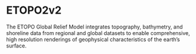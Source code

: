 # ETOPO2v2

The ETOPO Global Relief Model integrates topography, bathymetry, and shoreline data from regional and global datasets to enable comprehensive, high resolution renderings of geophysical characteristics of the earth’s surface.

